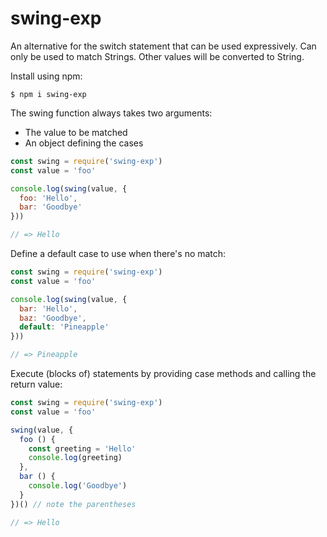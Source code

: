 # swing-exp

An alternative for the switch statement that can be used expressively. Can only be used to match Strings. Other values will be converted to String.

Install using npm:
```shell
$ npm i swing-exp
```

The swing function always takes two arguments:
- The value to be matched
- An object defining the cases

```javascript
const swing = require('swing-exp')
const value = 'foo'

console.log(swing(value, {
  foo: 'Hello',
  bar: 'Goodbye'
}))

// => Hello
```

Define a default case to use when there's no match:

```javascript
const swing = require('swing-exp')
const value = 'foo'

console.log(swing(value, {
  bar: 'Hello',
  baz: 'Goodbye',
  default: 'Pineapple'
}))

// => Pineapple
```

Execute (blocks of) statements by providing case methods and calling the return value:

```javascript
const swing = require('swing-exp')
const value = 'foo'

swing(value, {
  foo () {
    const greeting = 'Hello'
    console.log(greeting)
  },
  bar () {
    console.log('Goodbye')
  }
})() // note the parentheses

// => Hello
```
